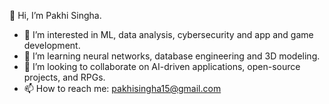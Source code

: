 👋 Hi, I’m Pakhi Singha.  
- 👀 I’m interested in ML, data analysis, cybersecurity and app and game development.
- 🌱 I’m learning neural networks, database engineering and 3D modeling.
- 💞️ I’m looking to collaborate on AI-driven applications, open-source projects, and RPGs.  
- 📫 How to reach me: pakhisingha15@gmail.com  
